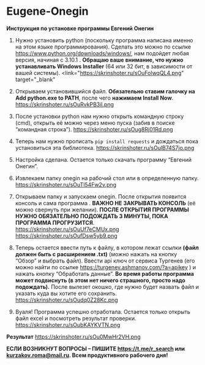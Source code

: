 # Eugene-Onegin
<b>Инструкция по установке программы Евгений Онегин</b>

1.	Нужно установить python (поскольку программа написана именно на этом языке программирования). Сделать это можно по ссылке https://www.python.org/downloads/windows/, нам подойдет любая версия, начиная с 3.10.1 . <b>Обращаю ваше внимание, что нужно устанавливать Windows Installer</b> (64 или 32 бит, в зависимости от вашей системы). <link="https://skrinshoter.ru/sOuFolwqQL4.png" target="_blank"   
 

2.	Открываем установившийся файл. <b>Обязательно ставим галочку на Add python.exe to PATH</b>, после чего <b>нажимаем Install Now</b>. https://skrinshoter.ru/sOuRvkPB3il.png
 

3.	После установки python  нам нужно открыть командную строку (cmd), открыть её можно через меню пуска (забив в поиске “командная строка”). https://skrinshoter.ru/sOug8Rj01Rd.png
 
 

4.	Теперь нам нужно прописать <code>pip install requests</code> и дождаться пока установиться эта библиотека. https://skrinshoter.ru/sOulB74S7jo.png
 

5.	Настройка сделана. Остается только скачать программу “Евгений Онегин”.
6.	Извлекаем папку onegin на рабочий стол или в определенную папку. https://skrinshoter.ru/sOuTl54Fw2v.png
 
7.	Открываем папку и запускаем onegin. После открытия появится консоль и сама программа . <b>ВАЖНО НЕ ЗАКРЫВАТЬ КОНСОЛЬ</b> (её можно свернуть при желании).<b> ПОСЛЕ ОТКРЫТИЯ ПРОГРАММЫ НУЖНО ОБЯЗАТЕЛЬНО ПОДОЖДАТЬ 3 МИНУТЫ, ПОКА ПРОГРАММА ПРОГРУЗИТСЯ</b>. https://skrinshoter.ru/sOuUf7eCMUx.png  https://skrinshoter.ru/sOufDsw5yb9.png
 
 
8.	Теперь остается ввести путь к файлу, в котором лежат ссылки  <b>(файл должен быть с расширением .txt)</b> (можно нажать на кнопку “Обзор” и выбрать файл). Ввести api ключ от сервиса Тургенев (его можно найти по ссылке https://turgenev.ashmanov.com/?a=apikey ) и нажать кнопку “Обработать данные”. <b>Во время работы программа может подвиснуть (в этом нет ничего страшного, просто надо подождать).</b> После вылезет окошко, где нужно будет назвать файл и указать куда вы хотите его сохранить. https://skrinshoter.ru/sOudq0Z28Kc.png
 

9.	Вуаля! Программа успешно отработала. Остается только открыть файл excel и посмотреть результат проверки. https://skrinshoter.ru/sOubKAYKVTN.png
 
<b>Результат</b>
https://skrinshoter.ru/sOu0MwHr2VH.png 


<b>ЕСЛИ ВОЗНИКНУТ ВОПРОСЫ – ПИШИТЕ https://t.me/r_search или kurzakov.roma@mail.ru.
Всем продуктивного рабочего дня!</b>
